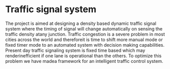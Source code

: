 # Traffic signal system

The  project  is  aimed  at  designing  a  density based dynamic traffic signal system where the  timing of signal  will  change  automatically  on  sensing  the  traffic density  atany  junction.  Traffic  congestion  is  a  severe problem in most cities across the world and thereforeit is time to shift more manual mode or fixed timer mode to an automated  system  with  decision  making capabilities. Present  day traffic  signaling system  is fixed  time based which  may  renderinefficient  if one  lane  is operational than the others. To optimize this problem we have madea framework  for  an  intelligent  traffic  control  system.